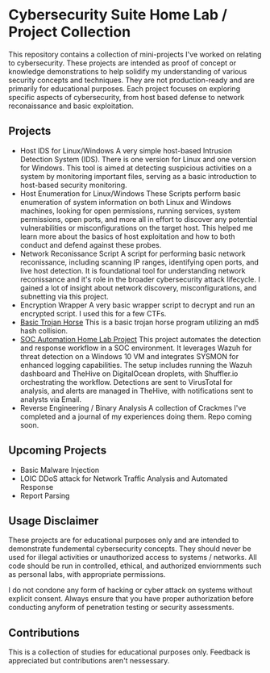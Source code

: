 # Cybersecurity Suite Home Lab / Project Collection
This repository contains a collection of mini-projects I've worked on relating to cybersecurity. These projects are intended as proof of concept or knowledge demonstrations to help solidify my understanding of various security concepts and techniques. They are not production-ready and are primarily for educational purposes. Each project focuses on exploring specific aspects of cybersecurity, from host based defense to network reconaissance and basic exploitation. 

## Projects
* Host IDS for Linux/Windows
	A very simple host-based Intrusion Detection System (IDS). There is one version for Linux and one version for Windows. This tool is aimed at detecting suspicious activities on a system by monitoring important files, serving as a basic introduction to host-based security monitoring. 
* Host Enumeration for Linux/Windows
	These Scripts perform basic enumeration of system information on both Linux and Windows machines, looking for open permissions, running services, system permissions, open ports, and more all in effort to discover any potential vulnerabilities or misconfigurations on the target host. This helped me learn more about the basics of host exploitation and how to both conduct and defend against these probes.
* Network Reconissance Script
	A script for performing basic network reconissance, including scanning IP ranges, identifying open ports, and live host detection. It is foundational tool for understanding network reconissance and it's role in the broader cybersecurity attack lifecycle. I gained a lot of insight about network discovery, misconfigurations, and subnetting via this project. 
* Encryption Wrapper
	A very basic wrapper script to decrypt and run an encrypted script. I used this for a few CTFs.
* [Basic Trojan Horse](https://github.com/TheodoreC13/Basic-Hash-Collision-Trojan-Program)
	This is a basic trojan horse program utilizing an md5 hash collision. 
* [SOC Automation Home Lab Project](https://github.com/TheodoreC13/SOC-Automation-Project)
	This project automates the detection and response workflow in a SOC environment. It leverages Wazuh for threat detection on a Windows 10 VM and integrates SYSMON for enhanced logging capabilities. The setup includes running the Wazuh dashboard and TheHive on DigitalOcean droplets, with Shuffler.io orchestrating the workflow. Detections are sent to VirusTotal for analysis, and alerts are managed in TheHive, with notifications sent to analysts via Email. 
* Reverse Engineering / Binary Analysis
	A collection of Crackmes I've completed and a journal of my experiences doing them. Repo coming soon. 
	
## Upcoming Projects
* Basic Malware Injection
* LOIC DDoS attack for Network Traffic Analysis and Automated Response
* Report Parsing 

## Usage Disclaimer
These projects are for educational purposes only and are intended to demonstrate fundemental cybersecurity concepts. They should never be used for illegal activities or unauthorized access to systems / networks. All code should be run in controlled, ethical, and authorized enviornments such as personal labs, with appropriate permissions. 

I do not condone any form of hacking or cyber attack on systems without explicit consent. Always ensure that you have proper authorization before conducting anyform of penetration testing or security assessments. 

## Contributions
This is a collection of studies for educational purposes only. Feedback is appreciated but contributions aren't nessessary. 
